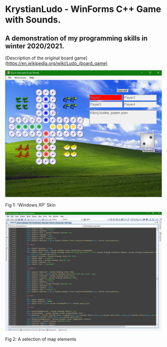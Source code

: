 # KrystianLudo - WinForms C++ Game with Sounds.

## A demonstration of my programming skills in winter 2020/2021.

[Description of the original board game](https://en.wikipedia.org/wiki/Ludo_(board_game)

 <!---
  markdown picture syntax
![](screenshots/)
  example
![Windows XP-- Skin](https://github.com/qvx3/KrystianLudo/blob/main/screenshots/skinModern.png)
-->

![Windows XP Skin](screenshots/skinModern.png)

Fig 1: 'Windows XP' Skin

![Visual Studio 2008 code 1](screenshots/vs2008-1.png)

Fig 2: A selection of map elements
